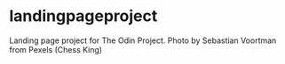 # landingpageproject
Landing page project for The Odin Project.
Photo by Sebastian Voortman from Pexels (Chess King)
